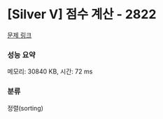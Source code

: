 # [Silver V] 점수 계산 - 2822 

[문제 링크](https://www.acmicpc.net/problem/2822) 

### 성능 요약

메모리: 30840 KB, 시간: 72 ms

### 분류

정렬(sorting)

